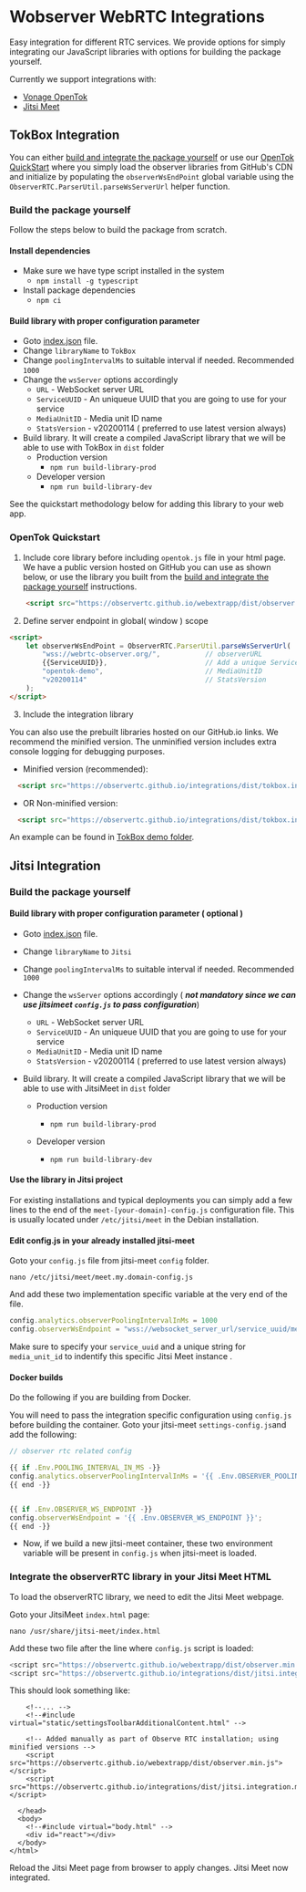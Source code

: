 # Wobserver WebRTC Integrations
Easy integration for different RTC services. We provide options for simply integrating our JavaScript libraries with options for building the package yourself.

Currently we support integrations with:
* [Vonage OpenTok](https://www.vonage.com/communications-apis/video/)
* [Jitsi Meet](https://jitsi.org)



## TokBox Integration

You can either [build and integrate the package yourself](#tokbox-build) 
or use our [OpenTok QuickStart](#opentok-quickstart) where you simply load the observer 
libraries from GitHub's CDN and initialize by populating the `observerWsEndPoint` global variable using the 
`ObserverRTC.ParserUtil.parseWsServerUrl` helper function.

### Build the package yourself <a name="tokbox-build"></a>

Follow the steps below to build the package from scratch.

#### Install dependencies

- Make sure we have type script installed in the system
  - `npm install -g typescript`
- Install package dependencies
  - `npm ci`

#### Build library with proper configuration parameter

- Goto [index.json](library.config/index.json) file.
- Change `libraryName` to `TokBox`
- Change `poolingIntervalMs` to suitable interval if needed. Recommended `1000`
- Change the `wsServer` options accordingly
  - `URL` - WebSocket server URL
  - `ServiceUUID` - An uniqueue UUID that you are going to use for your service
  - `MediaUnitID` - Media unit ID name
  - `StatsVersion` - v20200114 ( preferred to use latest version always)
- Build library. It will create a compiled JavaScript library that we will be able to use with TokBox in `dist` folder
  - Production version
    -  `npm run build-library-prod`
  - Developer version
    -  `npm run build-library-dev`
    
    
See the quickstart methodology below for adding this library to your web app.


### OpenTok Quickstart <a name="opentok-quickstart"></a>

1. Include core library before including `opentok.js` file in your html page. 
We have a public version hosted on GitHub you can use as shown below, 
or use the library you built from the [build and integrate the package yourself](#tokbox-build) instructions.

```html 
    <script src="https://observertc.github.io/webextrapp/dist/observer.js"></script> 
```

2. Define server endpoint in global( window ) scope 
```html
<script>
    let observerWsEndPoint = ObserverRTC.ParserUtil.parseWsServerUrl(
        "wss://webrtc-observer.org/",           // observerURL
        {{ServiceUUID}},                        // Add a unique ServiceUUID here
        "opentok-demo",                         // MediaUnitID
        "v20200114"                             // StatsVersion
    );
</script>
`````

3. Include the integration library

You can also use the prebuilt libraries hosted on our GitHub.io links. 
We recommend the minified version. The unminified version includes extra console logging for debugging purposes.
 - Minified version (recommended):
 ```html
   <script src="https://observertc.github.io/integrations/dist/tokbox.integration.min.js"></script>
 ```
 - OR Non-minified version:
```html
  <script src="https://observertc.github.io/integrations/dist/tokbox.integration.js"></script>
```
      
An example can be found in [TokBox demo folder](https://github.com/ObserveRTC/integrations/blob/main/__test__/tokbox/index.html#L3).


## Jitsi Integration

### Build the package yourself

#### Build library with proper configuration parameter ( optional )

- Goto [index.json](library.config/index.json) file.

- Change `libraryName` to `Jitsi`

- Change `poolingIntervalMs` to suitable interval if needed. Recommended `1000`

- Change the `wsServer` options accordingly ( ***not mandatory since we can use jitsimeet `config.js` to pass configuration***)

  - `URL` - WebSocket server URL
  - `ServiceUUID` - An uniqueue UUID that you are going to use for your service
  - `MediaUnitID` - Media unit ID name
  - `StatsVersion` - v20200114 ( preferred to use latest version always)

- Build library. It will create a compiled JavaScript library that we will be able to use with JitsiMeet in `dist` folder

  - Production version

    -  `npm run build-library-prod`

  - Developer version

    -  `npm run build-library-dev`

      

#### Use the library in Jitsi project

For existing installations and typical deployments you can simply add a few lines to the end of the `meet-[your-domain]-config.js` configuration file. 
This is usually located under `/etc/jitsi/meet` in the Debian installation.

#### Edit config.js in your already installed jitsi-meet 

Goto your `config.js` file from jitsi-meet `config` folder.  

```$xslt
nano /etc/jitsi/meet/meet.my.domain-config.js
```

And add these two implementation specific variable at the very end of the file.

```javascript
config.analytics.observerPoolingIntervalInMs = 1000
config.observerWsEndpoint = "wss://websocket_server_url/service_uuid/media_unit_id/stats_version/json"
```

Make sure to specify your `service_uuid` and a unique string for `media_unit_id` to indentify this specific Jitsi Meet instance .

#### Docker builds

Do the following if you are building from Docker. 

You will need to pass the integration specific configuration using `config.js` before building the container. Goto your jitsi-meet `settings-config.js`and add the following:

```javascript
// observer rtc related config

{{ if .Env.POOLING_INTERVAL_IN_MS -}}
config.analytics.observerPoolingIntervalInMs = '{{ .Env.OBSERVER_POOLING_INTERVAL_IN_MS }}';
{{ end -}}


{{ if .Env.OBSERVER_WS_ENDPOINT -}}
config.observerWsEndpoint = '{{ .Env.OBSERVER_WS_ENDPOINT }}';
{{ end -}}
```

- Now, if we build a new jitsi-meet container, these two environment variable will be present in `config.js` when jitsi-meet is loaded.


### Integrate the observerRTC library in your Jitsi Meet HTML

To load the observerRTC library, we need to edit the Jitsi Meet webpage. 

Goto your JitsiMeet  `index.html` page:

```$xslt
nano /usr/share/jitsi-meet/index.html
```

Add these two file after the line where `config.js` script is loaded:
```javascript
<script src="https://observertc.github.io/webextrapp/dist/observer.min.js"></script>
<script src="https://observertc.github.io/integrations/dist/jitsi.integration.min.js"></script>
```

This should look something like:
```$html
    <!--... --> 
    <!--#include virtual="static/settingsToolbarAdditionalContent.html" -->

    <!-- Added manually as part of Observe RTC installation; using minified versions -->
    <script src="https://observertc.github.io/webextrapp/dist/observer.min.js"></script>
    <script src="https://observertc.github.io/integrations/dist/jitsi.integration.min.js"></script>

  </head>
  <body>
    <!--#include virtual="body.html" -->
    <div id="react"></div>
  </body>
</html>

```

Reload the Jitsi Meet page from browser to apply changes. Jitsi Meet now integrated. 
